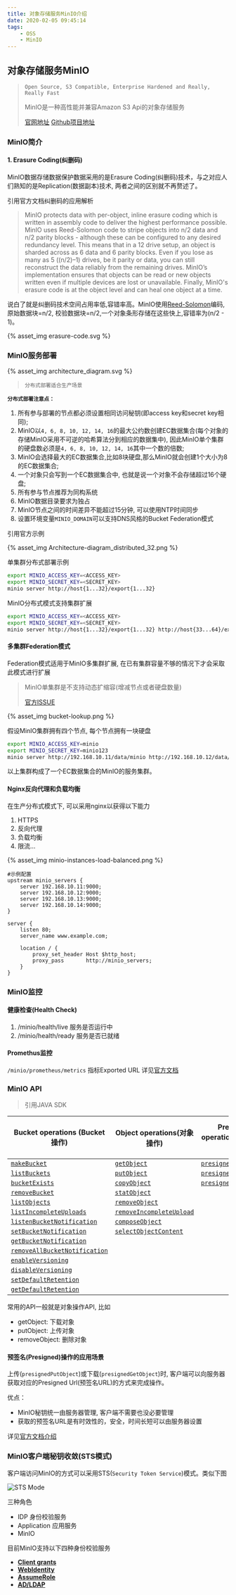 ```yaml
---
title: 对象存储服务MinIO介绍
date: 2020-02-05 09:45:14
tags: 
    - OSS
    - MinIO
---
```


## 对象存储服务MinIO

> `Open Source, S3 Compatible, Enterprise Hardened and Really, Really Fast`
>
> MinIO是一种高性能并兼容Amazon S3 Api的对象存储服务
>
> [官网地址](https://min.io/)  [Github项目地址](https://github.com/minio/minio)





### MinIO简介

#### 1. Erasure Coding(纠删码)

MinIO数据存储数据保护数据采用的是Erasure Coding(纠删码)技术，与之对应人们熟知的是Replication(数据副本)技术, 两者之间的区别就不再赘述了。

引用官方文档纠删码的应用解析

>MinIO protects data with per-object, inline erasure coding which is written in assembly code to deliver the highest performance possible. MinIO uses Reed-Solomon code to stripe objects into n/2 data and n/2 parity blocks - although these can be configured to any desired redundancy level. This means that in a 12 drive setup, an object is sharded across as 6 data and 6 parity blocks. Even if you lose as many as 5 ((n/2)–1) drives, be it parity or data, you can still reconstruct the data reliably from the remaining drives. MinIO’s implementation ensures that objects can be read or new objects written even if multiple devices are lost or unavailable. Finally, MinIO's erasure code is at the object level and can heal one object at a time.

说白了就是纠删码技术空间占用率低,容错率高。MinIO使用[Reed-Solomon]([https://en.wikipedia.org/wiki/Reed%E2%80%93Solomon_error_correction](https://en.wikipedia.org/wiki/Reed–Solomon_error_correction))编码, 原始数据块=n/2, 校验数据块=n/2,一个对象条形存储在这些快上,容错率为(n/2 - 1)。

{% asset_img erasure-code.svg %}



###  MinIO服务部署

{% asset_img architecture_diagram.svg %}



>  `分布式部署适合生产场景`

**`分布式部署注意点：`**

1. 所有参与部署的节点都必须设置相同访问秘钥(即access key和secret key相同);
2. MinIO以`4, 6, 8, 10, 12, 14, 16`的最大公约数创建EC数据集合(每个对象的存储MinIO采用不可逆的哈希算法分到相应的数据集中), 因此MinIO单个集群的硬盘数必须是`4, 6, 8, 10, 12, 14, 16`其中一个数的倍数;
3. MinIO会选择最大的EC数据集合,比如8块硬盘,那么MinIO就会创建1个大小为8的EC数据集合;
4. 一个对象只会写到一个EC数据集合中, 也就是说一个对象不会存储超过16个硬盘;
5. 所有参与节点推荐为同构系统
6. MinIO数据目录要求为独占
7. MinIO节点之间的时间差异不能超过15分钟, 可以使用NTP时间同步
8. 设置环境变量`MINIO_DOMAIN`可以支持DNS风格的Bucket Federation模式



引用官方示例

{% asset_img Architecture-diagram_distributed_32.png %}


单集群分布式部署示例

```bash
export MINIO_ACCESS_KEY=<ACCESS_KEY>
export MINIO_SECRET_KEY=<SECRET_KEY>
minio server http://host{1...32}/export{1...32}
```



MinIO分布式模式支持集群扩展

```bash
export MINIO_ACCESS_KEY=<ACCESS_KEY>
export MINIO_SECRET_KEY=<SECRET_KEY>
minio server http://host{1...32}/export{1...32} http://host{33...64}/export{1...32}
```



#### 多集群Federation模式

Federation模式适用于MinIO多集群扩展, 在已有集群容量不够的情况下才会采取此模式进行扩展

> MinIO单集群是不支持动态扩缩容(增减节点或者硬盘数量)
>
> [官方ISSUE](https://github.com/minio/minio/issues/7986) 

{% asset_img bucket-lookup.png %}




假设MinIO集群拥有四个节点, 每个节点拥有一块硬盘

```bash
export MINIO_ACCESS_KEY=minio
export MINIO_SECRET_KEY=minio123
minio server http://192.168.10.11/data/minio http://192.168.10.12/data/minio http://192.168.10.13/data/minio http://192.168.10.14/data/minio
```

以上集群构成了一个EC数据集合的MinIO的服务集群。



#### Nginx反向代理和负载均衡

在生产分布式模式下, 可以采用nginx以获得以下能力

1. HTTPS
2. 反向代理
3. 负载均衡
4. 限流...

{% asset_img minio-instances-load-balanced.png %}

```nginx
#示例配置
upstream minio_servers {
    server 192.168.10.11:9000;
    server 192.168.10.12:9000;
  	server 192.168.10.13:9000;
  	server 192.168.10.14:9000;
}

server {
    listen 80;
    server_name www.example.com;

    location / {
        proxy_set_header Host $http_host;
        proxy_pass       http://minio_servers;
    }
}
```





### MinIO监控

#### 健康检查(Health Check)

1. /minio/health/live  服务是否运行中
2. /minio/health/ready  服务是否已就绪



#### Promethus监控

`/minio/prometheus/metrics` 指标Exported URL  详见[官方文档](https://github.com/minio/minio/blob/master/docs/metrics/prometheus/README.md)







### MinIO API

> 引用JAVA SDK

| Bucket operations (Bucket操作)                               | Object operations(对象操作)                                  | Presigned operations(预签名操作)                             | Bucket Policy/LifeCycle Operations(Bucket权限及生命周期操作) |
| ------------------------------------------------------------ | ------------------------------------------------------------ | ------------------------------------------------------------ | ------------------------------------------------------------ |
| [`makeBucket`](https://docs.min.io/docs/java-client-api-reference.html#makeBucket) | [`getObject`](https://docs.min.io/docs/java-client-api-reference.html#getObject) | [`presignedGetObject`](https://docs.min.io/docs/java-client-api-reference.html#presignedGetObject) | [`getBucketPolicy`](https://docs.min.io/docs/java-client-api-reference.html#getBucketPolicy) |
| [`listBuckets`](https://docs.min.io/docs/java-client-api-reference.html#listBuckets) | [`putObject`](https://docs.min.io/docs/java-client-api-reference.html#putObject) | [`presignedPutObject`](https://docs.min.io/docs/java-client-api-reference.html#presignedPutObject) | [`setBucketPolicy`](https://docs.min.io/docs/java-client-api-reference.html#setBucketPolicy) |
| [`bucketExists`](https://docs.min.io/docs/java-client-api-reference.html#bucketExists) | [`copyObject`](https://docs.min.io/docs/java-client-api-reference.html#copyObject) | [`presignedPostPolicy`](https://docs.min.io/docs/java-client-api-reference.html#presignedPostPolicy) | [`setBucketLifeCycle`](https://docs.min.io/docs/java-client-api-reference.html#setBucketLifeCycle) |
| [`removeBucket`](https://docs.min.io/docs/java-client-api-reference.html#removeBucket) | [`statObject`](https://docs.min.io/docs/java-client-api-reference.html#statObject) |                                                              | [`getBucketLifeCycle`](https://docs.min.io/docs/java-client-api-reference.html#getBucketLifeCycle) |
| [`listObjects`](https://docs.min.io/docs/java-client-api-reference.html#listObjects) | [`removeObject`](https://docs.min.io/docs/java-client-api-reference.html#removeObject) |                                                              | [`deleteBucketLifeCycle`](https://docs.min.io/docs/java-client-api-reference.html#deleteBucketLifeCycle) |
| [`listIncompleteUploads`](https://docs.min.io/docs/java-client-api-reference.html#listIncompleteUploads) | [`removeIncompleteUpload`](https://docs.min.io/docs/java-client-api-reference.html#removeIncompleteUpload) |                                                              |                                                              |
| [`listenBucketNotification`](https://docs.min.io/docs/java-client-api-reference.html#listenBucketNotification) | [`composeObject`](https://docs.min.io/docs/java-client-api-reference.html#composeObject) |                                                              |                                                              |
| [`setBucketNotification`](https://docs.min.io/docs/java-client-api-reference.html#setBucketNotification) | [`selectObjectContent`](https://docs.min.io/docs/java-client-api-reference.html#selectObjectContent) |                                                              |                                                              |
| [`getBucketNotification`](https://docs.min.io/docs/java-client-api-reference.html#getBucketNotification) |                                                              |                                                              |                                                              |
| [`removeAllBucketNotification`](https://docs.min.io/docs/java-client-api-reference.html#removeAllBucketNotification) |                                                              |                                                              |                                                              |
| [`enableVersioning`](https://docs.min.io/docs/java-client-api-reference.html#enableVersioning) |                                                              |                                                              |                                                              |
| [`disableVersioning`](https://docs.min.io/docs/java-client-api-reference.html#disableVersioning) |                                                              |                                                              |                                                              |
| [`setDefaultRetention`](https://docs.min.io/docs/java-client-api-reference.html#setDefaultRetention) |                                                              |                                                              |                                                              |
| [`getDefaultRetention`](https://docs.min.io/docs/java-client-api-reference.html#getDefaultRetention) |                                                              |                                                              |                                                              |

常用的API一般就是对象操作API, 比如

- getObject: 下载对象
- putObject: 上传对象
- removeObject: 删除对象



#### 预签名(Presigned)操作的应用场景

上传(`presignedPutObject`)或下载(`presignedGetObject`)时, 客户端可以向服务器获取对应的Presigned Url(预签名URL)的方式来完成操作。

优点：

- MinIO秘钥统一由服务器管理, 客户端不需要也没必要管理
- 获取的预签名URL是有时效性的，安全，时间长短可以由服务器设置

详见[官方文档介绍](https://docs.min.io/docs/upload-files-from-browser-using-pre-signed-urls.html)







### MinIO客户端秘钥收敛(STS模式)

客户端访问MinIO的方式可以采用STS(`Security Token Service`)模式。类似下图

![STS Mode](https://min.io/resources/img/products/identity-management.svg)

三种角色

- IDP 身份校验服务
- Application 应用服务
- MinIO



目前MinIO支持以下四种身份校验服务

- [**Client grants**](https://github.com/minio/minio/blob/master/docs/sts/client-grants.md)
- [**WebIdentity**](https://github.com/minio/minio/blob/master/docs/sts/web-identity.md)
- [**AssumeRole**](https://github.com/minio/minio/blob/master/docs/sts/assume-role.md)
- [**AD/LDAP**](https://github.com/minio/minio/blob/master/docs/sts/ldap.md)






